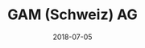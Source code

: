 ---
title:          "GAM (Schweiz) AG"
date:           "2018-07-05"
draft:          false
robotsExclude:  true
---